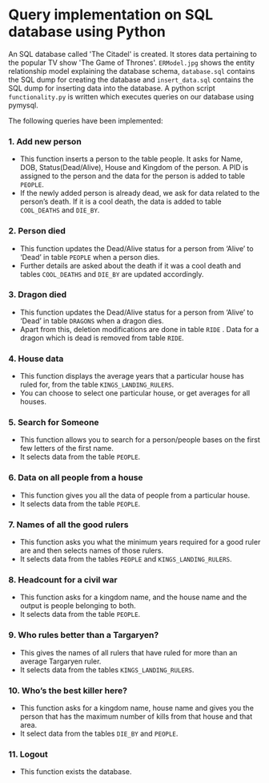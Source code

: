 # Query implementation on SQL database using Python

An SQL database called 'The Citadel' is created. It stores data pertaining to the popular TV show 'The Game of Thrones'.
`ERModel.jpg` shows the entity relationship model explaining the database schema, `database.sql` contains the SQL dump for creating the database and `insert_data.sql` contains the SQL dump for inserting data into the database. A python script `functionality.py` is written which executes queries on our database using pymysql.

The following queries have been implemented:

### 1. Add new person

- This function inserts a person to the table people. It asks for Name, DOB, Status(Dead/Alive), House and Kingdom of the person. A PID is assigned to the person and the data for the person is added to table `PEOPLE`.
- If the newly added person is already dead, we ask for data related to the person’s death. If it is a cool death, the data is added to table `COOL_DEATHS` and `DIE_BY`.

### 2. Person died

- This function updates the Dead/Alive status for a person from ‘Alive’ to ‘Dead’ in table `PEOPLE` when a person dies.
- Further details are asked about the death if it was a cool death and tables `COOL_DEATHS` and `DIE_BY` are updated accordingly.

### 3. Dragon died

- This function updates the Dead/Alive status for a person from ‘Alive’ to ‘Dead’ in table `DRAGONS` when a dragon dies.
- Apart from this, deletion modifications are done in table `RIDE` . Data for a dragon which is dead is removed from table `RIDE`.

### 4. House data

- This function displays the average years that a particular house has ruled for, from the table `KINGS_LANDING_RULERS`.
- You can choose to select one particular house, or get averages for all houses.

### 5. Search for Someone

- This function allows you to search for a person/people bases on the first few letters of the first name.
- It selects data from the table `PEOPLE`.

### 6. Data on all people from a house

- This function gives you all the data of people from a particular house.
- It selects data from the table `PEOPLE`.

### 7. Names of all the good rulers

- This function asks you what the minimum years required for a good ruler are and then selects names of those rulers.
- It selects data from the tables `PEOPLE` and `KINGS_LANDING_RULERS`.

### 8. Headcount for a civil war

- This function asks for a kingdom name, and the house name and the output is people belonging to both.
- It selects data from the table `PEOPLE`.

### 9. Who rules better than a Targaryen?

- This gives the names of all rulers that have ruled for more than an average Targaryen ruler.
- It selects data from the tables `KINGS_LANDING_RULERS`.

### 10. Who’s the best killer here?

- This function asks for a kingdom name, house name and gives you the person that has the maximum number of kills from that house and that area.
- It select data from the tables `DIE_BY` and `PEOPLE`.

### 11. Logout

- This function exists the database.
